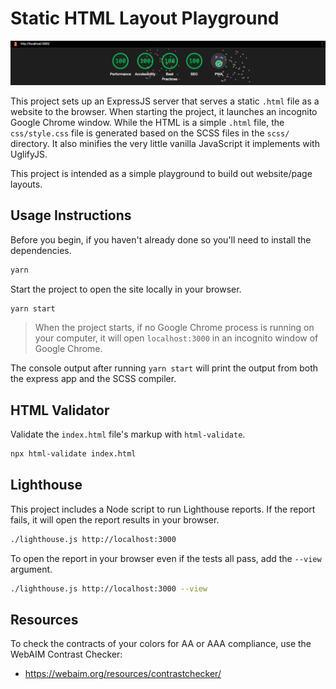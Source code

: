 # Static HTML Layout Playground

![Image of Lighthouse tests success](lighthouse_pass.gif)

This project sets up an ExpressJS server that serves a static `.html` file as a website to the browser. When starting the project, it launches an incognito Google Chrome window. While the HTML is a simple `.html` file, the `css/style.css` file is generated based on the SCSS files in the `scss/` directory. It also minifies the very little vanilla JavaScript it implements with UglifyJS.

This project is intended as a simple playground to build out website/page layouts.

## Usage Instructions

Before you begin, if you haven't already done so you'll need to install the dependencies.

```sh
yarn
```

Start the project to open the site locally in your browser.

```sh
yarn start
```

> When the project starts, if no Google Chrome process is running on your computer, it will open `localhost:3000` in an incognito window of Google Chrome.

The console output after running `yarn start` will print the output from both the express app and the SCSS compiler.

## HTML Validator

Validate the `index.html` file's markup with `html-validate`.

```sh
npx html-validate index.html
```

## Lighthouse

This project includes a Node script to run Lighthouse reports. If the report fails, it will open the report results in your browser.

```sh
./lighthouse.js http://localhost:3000
```

To open the report in your browser even if the tests all pass, add the `--view` argument.

```sh
./lighthouse.js http://localhost:3000 --view
```

## Resources

To check the contracts of your colors for AA or AAA compliance, use the WebAIM Contrast Checker:

- <https://webaim.org/resources/contrastchecker/>
